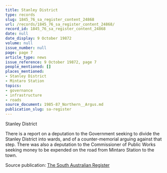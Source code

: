 ```yaml
---
title: Stanley District
type: records
slug: 1845_76_sa_register_content_24868
url: /records/1845_76_sa_register_content_24868/
record_id: 1845_76_sa_register_content_24868
date: null
date_display: 9 October 19872
volume: null
issue_number: null
page: page 7
article_type: news
issue_reference: 9 October 19872, page 7
people_mentioned: []
places_mentioned:
- Stanley District
- Mintaro Station
topics:
- governance
- infrastructure
- roads
source_document: 1985-87_Northern__Argus.md
publication_slug: sa-register
---
```


Stanley District

There is a report on a deputation to the Government seeking to divide the Stanley District into wards, and of a counter-memorial arguing against that step.  There was also a deputation to the Commissioner of Public Works seeking money to be expended on the road from Mintaro Station to the town.

Source publication: [The South Australian Register](/publications/sa-register/)
